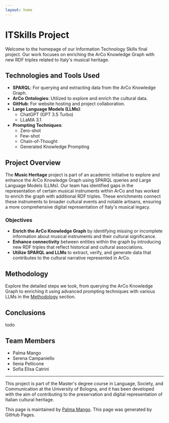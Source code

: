 ```yaml
---
layout: home
---
```


# ITSkills Project

Welcome to the homepage of our Information Technology Skills final project. Our work focuses on enriching the ArCo Knowledge Graph with new RDF triples related to Italy's musical heritage.

## Technologies and Tools Used

- **SPARQL**: For querying and extracting data from the ArCo Knowledge Graph.
- **ArCo Ontologies**: Utilized to explore and enrich the cultural data.
- **GitHub**: For website hosting and project collaboration.
- **Large Language Models (LLMs)**: 
  - ChatGPT (GPT 3.5 Turbo)
  - LLaMA 3.1
- **Prompting Techniques**:
  - Zero-shot
  - Few-shot
  - Chain-of-Thought
  - Generated Knowledge Prompting

## Project Overview

The **Music Heritage** project is part of an academic initiative to explore and enhance the ArCo Knowledge Graph using SPARQL queries and Large Language Models (LLMs). Our team has identified gaps in the representation of certain musical instruments within ArCo and has worked to enrich the graph with additional RDF triples. These enrichments connect these instruments to broader cultural events and notable artisans, ensuring a more comprehensive digital representation of Italy's musical legacy.

### Objectives

- **Enrich the ArCo Knowledge Graph** by identifying missing or incomplete information about musical instruments and their cultural significance.
- **Enhance connectivity** between entities within the graph by introducing new RDF triples that reflect historical and cultural associations.
- **Utilize SPARQL and LLMs** to extract, verify, and generate data that contributes to the cultural narrative represented in ArCo.

## Methodology

Explore the detailed steps we took, from querying the ArCo Knowledge Graph to enriching it using advanced prompting techniques with various LLMs in the [Methodology](./methodology.md) section.

## Conclusions

todo

## Team Members

- Palma Mango
- Serena Campaniello
- Ilenia Pellicone
- Sofia Elisa Catrini

---

This project is part of the Master's degree course in Language, Society, and Communication at the University of Bologna, and it has been developed with the aim of contributing to the preservation and digital representation of Italian cultural heritage.

This page is maintained by [Palma Mango](https://github.com/palmamango). This page was generated by GitHub Pages.


